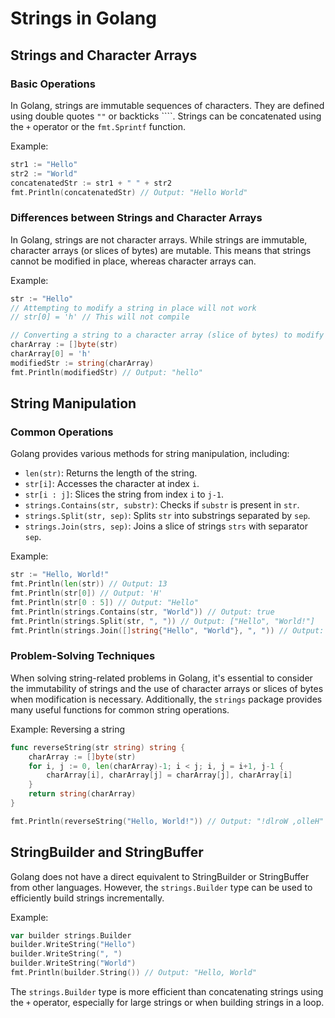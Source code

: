 # Strings in Golang

## Strings and Character Arrays
### Basic Operations
In Golang, strings are immutable sequences of characters. They are defined using double quotes `""` or backticks ````. Strings can be concatenated using the `+` operator or the `fmt.Sprintf` function.

Example:
```go
str1 := "Hello"
str2 := "World"
concatenatedStr := str1 + " " + str2
fmt.Println(concatenatedStr) // Output: "Hello World"
```

### Differences between Strings and Character Arrays
In Golang, strings are not character arrays. While strings are immutable, character arrays (or slices of bytes) are mutable. This means that strings cannot be modified in place, whereas character arrays can.

Example:
```go
str := "Hello"
// Attempting to modify a string in place will not work
// str[0] = 'h' // This will not compile

// Converting a string to a character array (slice of bytes) to modify
charArray := []byte(str)
charArray[0] = 'h'
modifiedStr := string(charArray)
fmt.Println(modifiedStr) // Output: "hello"
```

## String Manipulation
### Common Operations
Golang provides various methods for string manipulation, including:

* `len(str)`: Returns the length of the string.
* `str[i]`: Accesses the character at index `i`.
* `str[i : j]`: Slices the string from index `i` to `j-1`.
* `strings.Contains(str, substr)`: Checks if `substr` is present in `str`.
* `strings.Split(str, sep)`: Splits `str` into substrings separated by `sep`.
* `strings.Join(strs, sep)`: Joins a slice of strings `strs` with separator `sep`.

Example:
```go
str := "Hello, World!"
fmt.Println(len(str)) // Output: 13
fmt.Println(str[0]) // Output: 'H'
fmt.Println(str[0 : 5]) // Output: "Hello"
fmt.Println(strings.Contains(str, "World")) // Output: true
fmt.Println(strings.Split(str, ", ")) // Output: ["Hello", "World!"]
fmt.Println(strings.Join([]string{"Hello", "World"}, ", ")) // Output: "Hello, World"
```

### Problem-Solving Techniques
When solving string-related problems in Golang, it's essential to consider the immutability of strings and the use of character arrays or slices of bytes when modification is necessary. Additionally, the `strings` package provides many useful functions for common string operations.

Example: Reversing a string
```go
func reverseString(str string) string {
    charArray := []byte(str)
    for i, j := 0, len(charArray)-1; i < j; i, j = i+1, j-1 {
        charArray[i], charArray[j] = charArray[j], charArray[i]
    }
    return string(charArray)
}

fmt.Println(reverseString("Hello, World!")) // Output: "!dlroW ,olleH"
```

## StringBuilder and StringBuffer
Golang does not have a direct equivalent to StringBuilder or StringBuffer from other languages. However, the `strings.Builder` type can be used to efficiently build strings incrementally.

Example:
```go
var builder strings.Builder
builder.WriteString("Hello")
builder.WriteString(", ")
builder.WriteString("World")
fmt.Println(builder.String()) // Output: "Hello, World"
```

The `strings.Builder` type is more efficient than concatenating strings using the `+` operator, especially for large strings or when building strings in a loop.